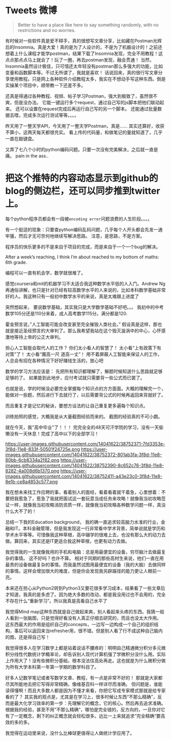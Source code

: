 # Tweets 微博
> Better to have a place like here to say something randomly, with no restrictions and no worries.


有时候对一些软件真是爱不释手，真的很想写文章分享，比如藏在Postman光辉后的Insomnia。真是大爱！真的是为了人设计的，不是为了机器设计的！之前还想着上什么课程才能学postman，结果下载了Insomnia发现，完全不用教程！这点点那点点马上就会了！玩了一圈，再去postman发现，融会贯通！
当然，Insomnia虽然设计极佳，只可惜还太年轻没有postman那么多强大的功能，比如变量和函数脚本等。不过无所谓了，我就是喜欢！
话说回来，真的很行写文章分享使用教程。只是网上各种软件介绍教程太多，我实在不想动手写这种东西。倒是实操某个项目中，顺带教一下还差不多。


还真是得通过各种教程、视频、帖子学习Postman，强大到极致了，虽然很不爽，但是没办法。
它能一键运行多个request，通过自己写的js脚本把他们联动起来。
还可以设置在request完成后再运行自己写的另一个脚本。
还能通过批量数据去喂，完成多次运行测试等等。。。。


昨天用了一整天学API，今天用了一整天学Postman，真是……
其实还算好，收获不算小，这两天每天都很充实。
看上传的代码量，和做笔记的量就知道了，几乎一直在敲键盘。


又弄了七八个小时的python编码问题。只要一次没有完美解决，之后就一直是痛。
pain in the ass..


# 把这个推特的内容动态显示到github的blog的侧边栏，还可以同步推到twitter上。


每个python程序员都会有一段被`encoding error`问题浪费的人生阶段。。。。


有一个挺逗的现象：只要查python编码乱码问题，几乎每个人开头都会先发一通牢骚，然后才无可奈何地继续写解决思路。
注意，是思路，不是方案。


程序员的快乐更多的不是来自于项目的完成，而是来自于一个一个bug的解决。


After a week’s reaching, I think I’m about reached to my bottom of maths: 6th grade. 


编程可以一直有机会学，数学就很难了。


感觉coursera和mit的机器学习不太适合我这种数学水平低的人入门。Andrew Ng再通俗讲解，也只是针对已经有较高数学水平的人来说的，比如本科数学基础非常好的人。我这种只有一般初中数学水平的来说，真是太难跟上进度了


突然想起来， 要说数学基础，其实我只是大学数学基础不好吧。。。
我初中的中考数学105分还是110分来着，成人高考数学115分。满分都是120.


霍金预言说，”人工智能可能会改变甚至完全摧毁人类社会。”
假设真是这样，那也就是接近圣经预言的大审判了。那么我希望我站在这个毁灭漩涡中的中心，心怀感激地等待上帝的公正大审判。


担心人工智能会取代人的工作？
你们太小看人的智慧了！
太小看“上有政策下有对策”了！
太小看“魔高一尺 道高一丈”！
用不着屏蔽人工智能来保证人的工作，人总会有招在各种情况下好好赚钱生活的，放心吧


数学的学习方法应该是：
先把所有知识都理解了，解题时候知道什么思路就足够足够的了。
如果能到此地步，应付考试就只需要背一些公式而已罢了。

也就是说，学的时候没必要完全掌握每个知识点的方方面面。大概的理解完一个，能做对一些题，然后进行下去就行了，以后需要背公式的时候再返回来背就好了。

而且重复才是记忆的秘诀，要想方设法的让自己重复更多遍每个知识点。


训练拍照的感觉，大概我是从大量截图经验而来的。
截图的经验真的不可小觑。


就在今天，我"高中毕业"了！！！
完完全全的48天可汗学院的学习，没有一天偷懒没有一天休息！完成了高中以下的全部学习！

https://user-images.githubusercontent.com/14041622/38752371-7fd3353e-3f8d-11e8-833f-50501f24725e.png
https://user-images.githubusercontent.com/14041622/38752372-801ab3fa-3f8d-11e8-80bb-6cb8334a2f82.png
https://user-images.githubusercontent.com/14041622/38752390-8c652c76-3f8d-11e8-8282-4a008d6b1370.png
https://user-images.githubusercontent.com/14041622/38752411-a43e23c0-3f8d-11e8-8e1b-ce8a4853c577.png



我在想未来找工作应聘的事，看着别人的面经，看着看着就干着急，心里想着：不要把我惹急了，惹急了我就把面试这一套玩意当成任务来攻略！就像我当初攻略签证一样，就像我当初攻略消防资质一样，就像我当初攻略各种数学问题一样，真没什么大不了的！



总结一下我的Education background， 我的确一直追求较高脑力水准的行业，金融和IT。本科金融管理，但是我发现这一行非常看中学术背景，简单说就是学历和学术水平等等。可惜像我这种草根，高中辍学的很难上去，也没有那么大的动力去做。算回来，其实还是IT更适合我这种草根，也更有动力去做。


我觉得我的一生就像我用的手机和电脑：总是用最便宜的设备，穷尽脑汁去做最复杂的事情。
这不好吗？也许不算。
相对于同期的那些高材生来说，他们一直在用最贵的设备做最复杂的事情。而我虽然试图用最便宜的设备（我的大脑）去做同样的事情。这样会增加很大的难度，但是你会发现我另辟蹊径的能力更让人眼前一亮。


本来还在担心从Python2转到Python3又要花很多学习成本，结果看了一些文章后才知道，我真的是多虑了。因为绝大多数的改动，都是我没用过也不会用的，完全不存在什么“重新学习”。所以我真是高看自己水平了


我觉得Mind map这种东西就是自己做起来爽，别人看起来头疼的东西。我猜一般人看到一张脑图，只是觉得好看没有人真正仔细去研究的，而且也没太大作用。
这东西最大的作用是组织自己的concepts，一边写一边构成一个自己的组织结构，事后可以返回来当refresher用，很不错。但是别人看了行不成这种自己脑内的图，还是得自己写！


我觉得很多人在学习数学上都是站着说话不腰疼的：明明自己精通微分积分多元微积分线性代数统计学概率论，却告诉别人现代计算机强了学微积分没什么用。实际上作用大了！没有些微积分基础，根本没法往高处再走。这也就是为什么微积分做为所有大学本科第一年第一学期的数学科目了。


好多人记数学笔记或者写数学文章、教程，有一点是非常不好的！
那就是大家都尽其所能地去把它写得非常精确，像维基百科一样详尽而准确。
但问题是，谁能读得懂啊！而且大多数人都是因为不懂才来看，你把它写成专家模式那就是给专家看的了？
其实我的观点是，尤其是在学习上，很多时候让东西“不那么精确”，反而是最大化学习效率的第一步：先理解它的概念，它的核心。然后再去追求准确。
根据我的经验，甚至不用”不那么精确“，哪怕是完全错的，反方向的，一旦你对它有了一定概念，剩下的纠正概念就会轻松很多。远比一上来就追求”完全精确“要高效的多的多。


我觉得在运动里来说，没什么比棒球更值得让人做统计学应用了。